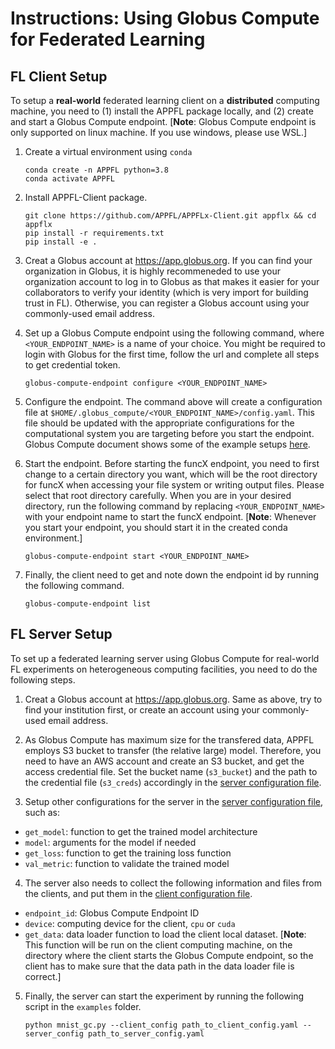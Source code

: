 # Instructions: Using Globus Compute for Federated Learning

## FL Client Setup
To setup a **real-world** federated learning client on a **distributed** computing machine, you need to (1) install the APPFL package locally, and (2) create and start a Globus Compute endpoint. [**Note**: Globus Compute endpoint is only supported on linux machine. If you use windows, please use WSL.]

1. Create a virtual environment using `conda`
    ```
    conda create -n APPFL python=3.8
    conda activate APPFL
    ```

2. Install APPFL-Client package.
    ```
    git clone https://github.com/APPFL/APPFLx-Client.git appflx && cd appflx
    pip install -r requirements.txt
    pip install -e .
    ```

3. Creat a Globus account at https://app.globus.org. If you can find your organization in Globus, it is highly recommeneded to use your organization account to log in to Globus as that makes it easier for your collaborators to verify your identity (which is very import for building trust in FL). Otherwise, you can register a Globus account using your commonly-used email address.

4. Set up a Globus Compute endpoint using the following command, where `<YOUR_ENDPOINT_NAME>` is a name of your choice. You might be required to login with Globus for the first time, follow the url and complete all steps to get credential token. 
    ```
    globus-compute-endpoint configure <YOUR_ENDPOINT_NAME>
    ```

5. Configure the endpoint. The command above will create a configuration file at `$HOME/.globus_compute/<YOUR_ENDPOINT_NAME>/config.yaml`. This file should be updated with the appropriate configurations for the computational system you are targeting before you start the endpoint. Globus Compute document shows some of the example setups [here](https://funcx.readthedocs.io/en/latest/endpoints.html#example-configurations).

6. Start the endpoint. Before starting the funcX endpoint, you need to first change to a certain directory you want, which will be the root directory for funcX when accessing your file system or writing output files. Please select that root directory carefully. When you are in your desired directory, run the following command by replacing `<YOUR_ENDPOINT_NAME>` with your endpoint name to start the funcX endpoint. [**Note**: Whenever you start your endpoint, you should start it in the created conda environment.]
    ```
    globus-compute-endpoint start <YOUR_ENDPOINT_NAME>
    ```

7. Finally, the client need to get and note down the endpoint id by running the following command.
    ```
    globus-compute-endpoint list
    ```

## FL Server Setup
To set up a federated learning server using Globus Compute for real-world FL experiments on heterogeneous computing facilities, you need to do the following steps.

1. Creat a Globus account at https://app.globus.org. Same as above, try to find your institution first, or create an account using your commonly-used email address.

2. As Globus Compute has maximum size for the transfered data, APPFL employs S3 bucket to transfer (the relative large) model. Therefore, you need to have an AWS account and create an S3 bucket, and get the access credential file. Set the bucket name (`s3_bucket`) and the path to the credential file (`s3_creds`) accordingly in the [server configuration file](./configs_server/mnist_fedavg.yaml).

3. Setup other configurations for the server in the [server configuration file](./configs_server/mnist_fedavg.yaml), such as:
- `get_model`: function to get the trained model architecture
- `model`: arguments for the model if needed
- `get_loss`: function to get the training loss function
- `val_metric`: function to validate the trained model

4. The server also needs to collect the following information and files from the clients, and put them in the [client configuration file](./configs_client/mnist.yaml).
- `endpoint_id`: Globus Compute Endpoint ID
- `device`: computing device for the client, `cpu` or `cuda`
- `get_data`: data loader function to load the client local dataset. [**Note**: This function will be run on the client computing machine, on the directory where the client starts the Globus Compute endpoint, so the client has to make sure that the data path in the data loader file is correct.]

5. Finally, the server can start the experiment by running the following script in the `examples` folder.
    ```
    python mnist_gc.py --client_config path_to_client_config.yaml --server_config path_to_server_config.yaml
    ```